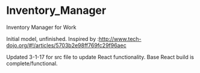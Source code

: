 # Inventory_Manager
Inventory Manager for Work

Initial model, unfinished. Inspired by :http://www.tech-dojo.org/#!/articles/5703b2e98ff769fc29f96aec

Updated 3-1-17 for src file to update React functionality. Base React build is complete/functional. 
